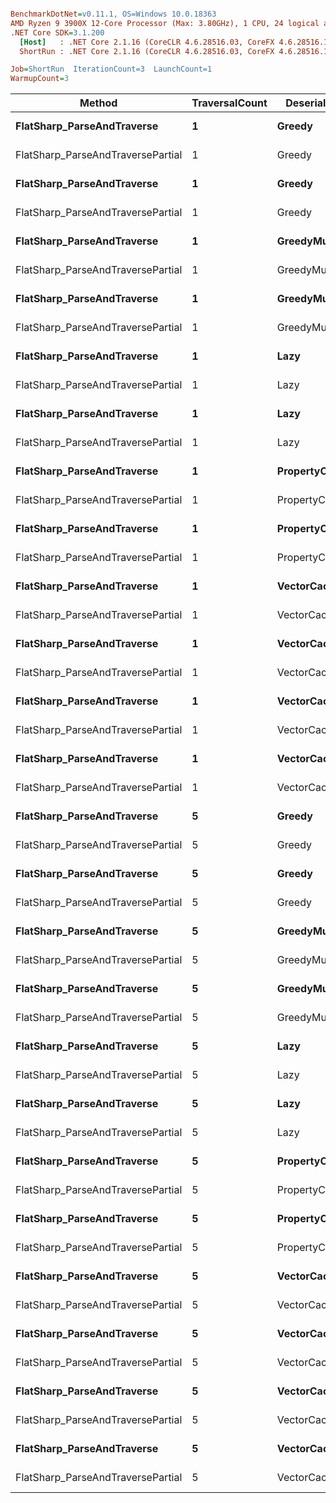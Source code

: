 ``` ini

BenchmarkDotNet=v0.11.1, OS=Windows 10.0.18363
AMD Ryzen 9 3900X 12-Core Processor (Max: 3.80GHz), 1 CPU, 24 logical and 12 physical cores
.NET Core SDK=3.1.200
  [Host]   : .NET Core 2.1.16 (CoreCLR 4.6.28516.03, CoreFX 4.6.28516.10), 64bit RyuJIT
  ShortRun : .NET Core 2.1.16 (CoreCLR 4.6.28516.03, CoreFX 4.6.28516.10), 64bit RyuJIT

Job=ShortRun  IterationCount=3  LaunchCount=1  
WarmupCount=3  

```
|                            Method | TraversalCount |  DeserializeOption | VectorLength |        Mean |        Error |     StdDev |
|---------------------------------- |--------------- |------------------- |------------- |------------:|-------------:|-----------:|
|        **FlatSharp_ParseAndTraverse** |              **1** |             **Greedy** |            **3** |    **760.9 ns** |    **32.386 ns** |  **1.8299 ns** |
| FlatSharp_ParseAndTraversePartial |              1 |             Greedy |            3 |    700.3 ns |    44.398 ns |  2.5086 ns |
|        **FlatSharp_ParseAndTraverse** |              **1** |             **Greedy** |           **30** |  **5,238.0 ns** |   **233.865 ns** | **13.2138 ns** |
| FlatSharp_ParseAndTraversePartial |              1 |             Greedy |           30 |  5,083.7 ns |   349.848 ns | 19.7671 ns |
|        **FlatSharp_ParseAndTraverse** |              **1** |      **GreedyMutable** |            **3** |    **709.9 ns** |    **16.872 ns** |  **0.9533 ns** |
| FlatSharp_ParseAndTraversePartial |              1 |      GreedyMutable |            3 |    685.6 ns |    49.776 ns |  2.8125 ns |
|        **FlatSharp_ParseAndTraverse** |              **1** |      **GreedyMutable** |           **30** |  **4,950.2 ns** |   **409.436 ns** | **23.1339 ns** |
| FlatSharp_ParseAndTraversePartial |              1 |      GreedyMutable |           30 |  4,908.3 ns | 1,555.206 ns | 87.8720 ns |
|        **FlatSharp_ParseAndTraverse** |              **1** |               **Lazy** |            **3** |    **650.9 ns** |    **25.902 ns** |  **1.4635 ns** |
| FlatSharp_ParseAndTraversePartial |              1 |               Lazy |            3 |    509.8 ns |     3.948 ns |  0.2231 ns |
|        **FlatSharp_ParseAndTraverse** |              **1** |               **Lazy** |           **30** |  **5,013.5 ns** |   **132.336 ns** |  **7.4772 ns** |
| FlatSharp_ParseAndTraversePartial |              1 |               Lazy |           30 |  3,582.7 ns |    34.916 ns |  1.9728 ns |
|        **FlatSharp_ParseAndTraverse** |              **1** |      **PropertyCache** |            **3** |    **691.1 ns** |    **14.409 ns** |  **0.8141 ns** |
| FlatSharp_ParseAndTraversePartial |              1 |      PropertyCache |            3 |    526.5 ns |    13.909 ns |  0.7859 ns |
|        **FlatSharp_ParseAndTraverse** |              **1** |      **PropertyCache** |           **30** |  **5,362.0 ns** |    **61.570 ns** |  **3.4788 ns** |
| FlatSharp_ParseAndTraversePartial |              1 |      PropertyCache |           30 |  3,710.4 ns |   102.218 ns |  5.7755 ns |
|        **FlatSharp_ParseAndTraverse** |              **1** |        **VectorCache** |            **3** |    **751.7 ns** |     **8.854 ns** |  **0.5002 ns** |
| FlatSharp_ParseAndTraversePartial |              1 |        VectorCache |            3 |    596.5 ns |     6.371 ns |  0.3600 ns |
|        **FlatSharp_ParseAndTraverse** |              **1** |        **VectorCache** |           **30** |  **5,570.1 ns** |   **130.303 ns** |  **7.3623 ns** |
| FlatSharp_ParseAndTraversePartial |              1 |        VectorCache |           30 |  4,157.6 ns |    40.305 ns |  2.2773 ns |
|        **FlatSharp_ParseAndTraverse** |              **1** | **VectorCacheMutable** |            **3** |    **739.3 ns** |    **16.095 ns** |  **0.9094 ns** |
| FlatSharp_ParseAndTraversePartial |              1 | VectorCacheMutable |            3 |    582.9 ns |    16.944 ns |  0.9573 ns |
|        **FlatSharp_ParseAndTraverse** |              **1** | **VectorCacheMutable** |           **30** |  **5,557.5 ns** |   **462.247 ns** | **26.1178 ns** |
| FlatSharp_ParseAndTraversePartial |              1 | VectorCacheMutable |           30 |  3,921.4 ns |   236.591 ns | 13.3678 ns |
|        **FlatSharp_ParseAndTraverse** |              **5** |             **Greedy** |            **3** |    **962.4 ns** |    **25.491 ns** |  **1.4403 ns** |
| FlatSharp_ParseAndTraversePartial |              5 |             Greedy |            3 |    856.1 ns |    49.425 ns |  2.7926 ns |
|        **FlatSharp_ParseAndTraverse** |              **5** |             **Greedy** |           **30** |  **7,577.8 ns** |   **176.417 ns** |  **9.9679 ns** |
| FlatSharp_ParseAndTraversePartial |              5 |             Greedy |           30 |  6,211.7 ns |    89.155 ns |  5.0374 ns |
|        **FlatSharp_ParseAndTraverse** |              **5** |      **GreedyMutable** |            **3** |    **928.1 ns** |    **30.454 ns** |  **1.7207 ns** |
| FlatSharp_ParseAndTraversePartial |              5 |      GreedyMutable |            3 |    803.1 ns |    12.615 ns |  0.7128 ns |
|        **FlatSharp_ParseAndTraverse** |              **5** |      **GreedyMutable** |           **30** |  **6,886.8 ns** |    **85.276 ns** |  **4.8182 ns** |
| FlatSharp_ParseAndTraversePartial |              5 |      GreedyMutable |           30 |  5,769.5 ns |   816.899 ns | 46.1563 ns |
|        **FlatSharp_ParseAndTraverse** |              **5** |               **Lazy** |            **3** |  **3,006.8 ns** |    **57.782 ns** |  **3.2648 ns** |
| FlatSharp_ParseAndTraversePartial |              5 |               Lazy |            3 |  2,312.6 ns |    61.479 ns |  3.4737 ns |
|        **FlatSharp_ParseAndTraverse** |              **5** |               **Lazy** |           **30** | **24,528.2 ns** |   **571.328 ns** | **32.2811 ns** |
| FlatSharp_ParseAndTraversePartial |              5 |               Lazy |           30 | 17,534.4 ns |   128.936 ns |  7.2851 ns |
|        **FlatSharp_ParseAndTraverse** |              **5** |      **PropertyCache** |            **3** |  **2,771.8 ns** |    **89.119 ns** |  **5.0354 ns** |
| FlatSharp_ParseAndTraversePartial |              5 |      PropertyCache |            3 |  1,949.8 ns |    80.360 ns |  4.5405 ns |
|        **FlatSharp_ParseAndTraverse** |              **5** |      **PropertyCache** |           **30** | **25,256.0 ns** |   **308.697 ns** | **17.4419 ns** |
| FlatSharp_ParseAndTraversePartial |              5 |      PropertyCache |           30 | 17,697.7 ns |   345.900 ns | 19.5440 ns |
|        **FlatSharp_ParseAndTraverse** |              **5** |        **VectorCache** |            **3** |  **1,105.8 ns** |    **34.505 ns** |  **1.9496 ns** |
| FlatSharp_ParseAndTraversePartial |              5 |        VectorCache |            3 |    795.8 ns |    33.950 ns |  1.9183 ns |
|        **FlatSharp_ParseAndTraverse** |              **5** |        **VectorCache** |           **30** |  **8,486.3 ns** |   **909.611 ns** | **51.3947 ns** |
| FlatSharp_ParseAndTraversePartial |              5 |        VectorCache |           30 |  5,476.0 ns |    82.795 ns |  4.6781 ns |
|        **FlatSharp_ParseAndTraverse** |              **5** | **VectorCacheMutable** |            **3** |  **1,057.9 ns** |    **18.340 ns** |  **1.0363 ns** |
| FlatSharp_ParseAndTraversePartial |              5 | VectorCacheMutable |            3 |    756.3 ns |    51.704 ns |  2.9214 ns |
|        **FlatSharp_ParseAndTraverse** |              **5** | **VectorCacheMutable** |           **30** |  **8,259.9 ns** |   **511.685 ns** | **28.9112 ns** |
| FlatSharp_ParseAndTraversePartial |              5 | VectorCacheMutable |           30 |  5,183.4 ns |   361.414 ns | 20.4206 ns |
